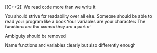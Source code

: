 [[C++2]]
We read code more than we write it

You should strive for readability over all else.
Someone should be able to read your program like a book
Your variables are your characters
The functions are the scenes they are a part of

Ambiguity should be removed

Name functions and variables clearly but also differently enough

